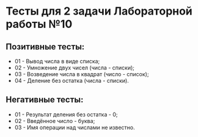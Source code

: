 # Тесты для 2 задачи Лабораторной работы №10

## Позитивные тесты:
- 01 - Вывод числа в виде списка;
- 02 - Умножение двух чисел (числа - списки);
- 03 - Возведение числа в квадрат (число - список);
- 04 - Деление без остатка (числа - списки).

## Негативные тесты:
- 01 - Результат деления без остатка - 0;
- 02 - Введённое число - буква;
- 03 - Имя операции над числами не известно.
